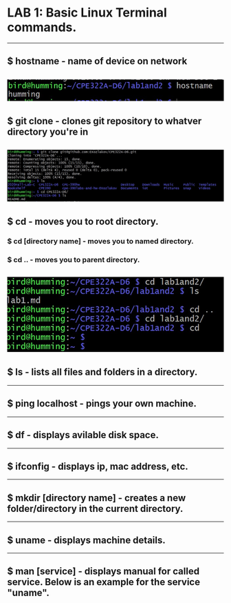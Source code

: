 
# LAB 1: Basic Linux Terminal commands.  

---
## $ hostname - name of device on network  
![hostname](hostname.jpg)
---
## $ git clone - clones git repository to whatver directory you're in  
![git clone](gitclone.jpg)
---
## $ cd - moves you to root directory.
### $ cd [directory name] - moves you to named directory.
### $ cd .. - moves you to parent directory.  
![cd](cd..ls.jpg)
---
## $ ls - lists all files and folders in a directory.  
---
## $ ping localhost - pings your own machine. 
---
## $ df - displays avilable disk space.
---
## $ ifconfig - displays ip, mac address, etc. 
---
## $ mkdir [directory name] - creates a new folder/directory in the current directory.  
---
## $ uname - displays machine details.
---
## $ man [service] - displays manual for called service. Below is an example for the service "uname".
